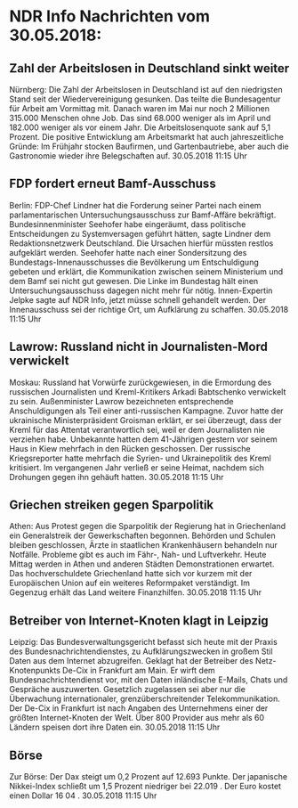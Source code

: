 # NDR Info Nachrichten vom 30.05.2018:


## Zahl der Arbeitslosen in Deutschland sinkt weiter
Nürnberg: Die Zahl der Arbeitslosen in Deutschland ist auf den niedrigsten Stand seit der Wiedervereinigung gesunken. Das teilte die Bundesagentur für Arbeit am Vormittag mit. Danach waren im Mai nur noch 2 Millionen 315.000 Menschen ohne Job. Das sind 68.000 weniger als im April und 182.000 weniger als vor einem Jahr. Die Arbeitslosenquote sank auf 5,1 Prozent. Die positive Entwicklung am Arbeitsmarkt hat auch jahreszeitliche Gründe: Im Frühjahr stocken Baufirmen, und Gartenbautriebe, aber auch die Gastronomie wieder ihre Belegschaften auf. 30.05.2018 11:15 Uhr 

## FDP fordert erneut Bamf-Ausschuss
Berlin: 	FDP-Chef Lindner hat die Forderung seiner Partei nach einem parlamentarischen Untersuchungsausschuss zur Bamf-Affäre bekräftigt. Bundesinnenminister Seehofer habe eingeräumt, dass politische Entscheidungen zu Systemversagen geführt hätten, sagte Lindner dem Redaktionsnetzwerk Deutschland. Die Ursachen hierfür müssten restlos aufgeklärt werden. Seehofer hatte nach einer Sondersitzung des Bundestags-Innenausschusses die Bevölkerung um Entschuldigung gebeten und erklärt, die Kommunikation zwischen seinem Ministerium und dem Bamf sei nicht gut gewesen. Die Linke im Bundestag hält einen Untersuchungsausschuss dagegen nicht mehr für nötig. Innen-Expertin Jelpke sagte auf NDR Info, jetzt müsse schnell gehandelt werden. Der Innenausschuss sei der richtige Ort, um Aufklärung zu schaffen. 30.05.2018 11:15 Uhr 

## Lawrow: Russland nicht in Journalisten-Mord verwickelt
Moskau: Russland hat Vorwürfe zurückgewiesen, in die Ermordung des russischen Journalisten und Kreml-Kritikers Arkadi Babtschenko verwickelt zu sein. Außenminister Lawrow bezeichneten entsprechende Anschuldigungen als Teil einer anti-russischen Kampagne. Zuvor hatte der ukrainische Ministerpräsident Groisman erklärt, er sei überzeugt, dass der Kreml für das Attentat verantwortlich sei, weil er dem Journalisten nie verziehen habe. Unbekannte hatten dem 41-Jährigen gestern vor seinem Haus in Kiew mehrfach in den Rücken geschossen. Der russische Kriegsreporter hatte mehrfach die Syrien- und Ukrainepolitik des Kreml kritisiert. Im vergangenen Jahr verließ er seine Heimat, nachdem sich Drohungen gegen ihn gehäuft hatten. 30.05.2018 11:15 Uhr 

## Griechen streiken gegen Sparpolitik
Athen: Aus Protest gegen die Sparpolitik der Regierung hat in Griechenland ein Generalstreik der Gewerkschaften begonnen. Behörden und Schulen bleiben geschlossen, Ärzte in staatlichen Krankenhäusern behandeln nur Notfälle. Probleme gibt es auch im Fähr-, Nah- und Luftverkehr. Heute Mittag werden in Athen und anderen Städten Demonstrationen erwartet. Das hochverschuldete Griechenland hatte sich vor kurzem mit der Europäischen Union auf ein weiteres Reformpaket verständigt. Im Gegenzug erhält das Land weitere Finanzhilfen. 30.05.2018 11:15 Uhr 

## Betreiber von Internet-Knoten klagt in Leipzig
Leipzig: Das Bundesverwaltungsgericht befasst sich heute mit der Praxis des Bundesnachrichtendienstes, zu Aufklärungszwecken in großem Stil Daten aus dem Internet abzugreifen. Geklagt hat der Betreiber des Netz-Knotenpunkts De-Cix in Frankfurt am Main. Er wirft dem Bundesnachrichtendienst vor, mit den Daten inländische E-Mails, Chats und Gespräche auszuwerten. Gesetzlich zugelassen sei aber nur die Überwachung internationaler, grenzüberschreitender Telekommunikation. Der De-Cix in Frankfurt ist nach Angaben des Unternehmens einer der größten Internet-Knoten der Welt. Über 800 Provider aus mehr als 60 Ländern speisen dort ihre Daten ein. 30.05.2018 11:15 Uhr 

## Börse
Zur Börse: Der Dax steigt um  0,2  Prozent auf  12.693  Punkte. Der japanische Nikkei-Index schließt um  1,5  Prozent niedriger bei  22.019 . Der Euro kostet einen Dollar  16 04 . 30.05.2018 11:15 Uhr 
